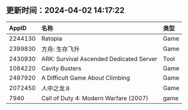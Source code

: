 ## 更新时间：2024-04-02 14:17:22
| AppID | 名称 | 类型  |
| :-------------------- | :----------------------------- | :----------- |
| 2244130 | Ratopia| Game |
| 2399830 | 方舟: 生存飞升| Game |
| 2430930 | ARK: Survival Ascended Dedicated Server| Tool |
| 1084220 | Cavity Busters| Game |
| 2497920 | A Difficult Game About Climbing| Game |
| 2072450 | 人中之龙８| Game |
| 7940 | Call of Duty 4: Modern Warfare (2007)| game |
